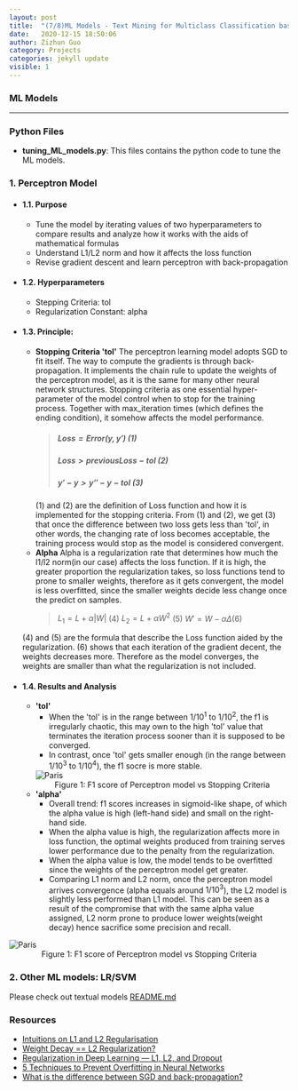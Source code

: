 ```yaml
---
layout: post
title:  "(7/8)ML Models - Text Mining for Multiclass Classification based on Yelp User’s Reviews"
date:   2020-12-15 18:50:06
author: Zizhun Guo
category: Projects
categories: jekyll update
visible: 1
---
```


### ML Models
---
### Python Files
- **tuning_ML_models.py**: This files contains the python code to tune the ML models.

### 1. Perceptron Model

- #### 1.1. Purpose
    - Tune the model by iterating values of two hyperparameters to compare results and analyze how it works with the aids of mathematical formulas
    - Understand L1/L2 norm and how it affects the loss function
    - Revise gradient descent and learn perceptron with back-propagation
- #### 1.2. Hyperparameters
    - Stepping Criteria: tol
    - Regularization Constant: alpha
- #### 1.3. Principle: 
    - **Stopping Criteria 'tol'**
    The perceptron learning model adopts SGD to fit itself. The way to compute the gradients is through back-propagation. It implements the chain rule to update the weights of the perceptron model, as it is the same for many other neural network structures. Stopping criteria as one essential hyper-parameter of the model control when to stop for the training process. Together with max_iteration times (which defines the ending condition), it somehow affects the model performance. 
        > ##### $Loss = Error(y, y')$ (1)
        > ##### $Loss > previousLoss - tol$  (2)
        > ##### $y' - y > y'' - y - tol$ (3)
        (1) and (2) are the definition of Loss function and how it is implemented for the stopping criteria. From (1) and (2), we get (3) that once the difference between two loss gets less than 'tol', in other words, the changing rate of loss becomes acceptable, the training process would stop as the model is considered convergent.
    - **Alpha**
    Alpha is a regularization rate that determines how much the l1/l2 norm(in our case) affects the loss function. If it is high, the greater proportion the regularization takes, so loss functions tend to prone to smaller weights, therefore as it gets convergent, the model is less overfitted, since the smaller weights decide less change once the predict on samples. 
        > $L_1 = L + \alpha |W|$ (4)
        > $L_2 = L + \alpha W^2$ (5)
        > $W' = W - \alpha \Delta (6)$

    (4) and (5) are the formula that describe the Loss function aided by the regularization. (6) shows that each iteration of the gradient decent, the weights decreases more. Therefore as the model converges, the weights are smaller than what the regularization is not included.

- #### 1.4. Results and Analysis
    - **'tol'**
        - When the 'tol' is in the range between $1/10^1$ to $1/10^2$, the f1 is irregularly chaotic, this may own to the high 'tol' value that terminates the iteration process sooner than it is supposed to be converged. 
        - In contrast, once 'tol' gets smaller enough (in the range between $1/10^3$ to $1/10^4$), the f1 socre is more stable. 
        <img src="{{site.url}}/assets/2020-12-15-Text-Mining/images/ML_models/perceptron_tol.png" alt="Paris" class="center">
        <div align="center">Figure 1: F1 score of Perceptron model vs Stopping Criteria</div>
    - **'alpha'**
        - Overall trend: f1 scores increases in sigmoid-like shape, of which the alpha value is high (left-hand side) and small on the right-hand side.
        - When the alpha value is high, the regularization affects more in loss function, the optimal weights produced from training serves lower performance due to the penalty from the regularization.
        - When the alpha value is low, the model tends to be overfitted since the weights of the perceptron model get greater. 
        - Comparing L1 norm and L2 norm, once the perceptron model arrives convergence (alpha equals around $1/10^3$), the L2 model is slightly less performed than L1 model. This can be seen as a result of the compromise that with the same alpha value assigned, L2 norm prone to produce lower weights(weight decay) hence sacrifice some precision and recall.
<img src="{{site.url}}/assets/2020-12-15-Text-Mining/images/ML_models/perceptron_alpha.png" alt="Paris" class="center">
<div align="center">Figure 1: F1 score of Perceptron model vs Stopping Criteria</div>

### 2. Other ML models: LR/SVM
Please check out textual models [README.md](../textuals_models/README.md)

### Resources
- [Intuitions on L1 and L2 Regularisation](https://towardsdatascience.com/intuitions-on-l1-and-l2-regularisation-235f2db4c261#1d17)
- [Weight Decay == L2 Regularization?](https://towardsdatascience.com/weight-decay-l2-regularization-90a9e17713cd)
- [Regularization in Deep Learning — L1, L2, and Dropout](https://towardsdatascience.com/regularization-in-deep-learning-l1-l2-and-dropout-377e75acc036)
- [5 Techniques to Prevent Overfitting in Neural Networks](https://www.kdnuggets.com/2019/12/5-techniques-prevent-overfitting-neural-networks.html#:~:text=One%20of%20the%20most%20common,data%20that%20is%20too%20noisy.&text=The%20goal%20of%20a%20machine,data%20from%20the%20problem%20domain.)
- [What is the difference between SGD and back-propagation?](https://stackoverflow.com/questions/37953585/what-is-the-difference-between-sgd-and-back-propagation)